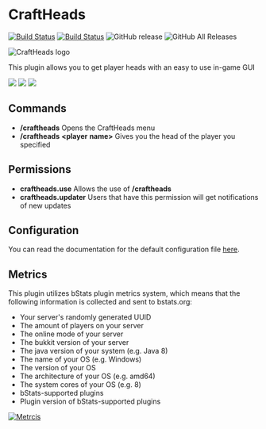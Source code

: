 CraftHeads 
==========

[![Build Status](https://travis-ci.com/ursinn/CraftHeads.svg?branch=master)](https://travis-ci.com/ursinn/CraftHeads)
[![Build Status](https://ci.filli-it.ch/job/ursinn/job/Spigot/job/CraftHeads/job/master/badge/icon)](https://ci.filli-it.ch/job/ursinn/job/Spigot/job/CraftHeads/job/master/)
![GitHub release](https://img.shields.io/github/release/ursinn/CraftHeads.svg)
![GitHub All Releases](https://img.shields.io/github/downloads/ursinn/CraftHeads/total.svg)

![CraftHeads logo](http://i.imgur.com/WqkRLhF.png)

This plugin allows you to get player heads with an easy to use in-game GUI

![](http://i.imgur.com/qaC7lmA.png)
![](http://i.imgur.com/RbqMbRu.png)
![](http://i.imgur.com/PWqekGh.png)

## **Commands**
* **/craftheads** Opens the CraftHeads menu
* **/craftheads** **<player** **name>** Gives you the head of the player you specified

## **Permissions**
* **craftheads.use** Allows the use of **/craftheads**
* **craftheads.updater** Users that have this permission will get notifications of new updates

## **Configuration**
You can read the documentation for the default configuration file [here](https://github.com/ursinn/CraftHeads/blob/master/src/main/resources/config.yml).

## **Metrics**
This plugin utilizes bStats plugin metrics system, which means that the following information is collected and sent to bstats.org:
* Your server's randomly generated UUID
* The amount of players on your server
* The online mode of your server
* The bukkit version of your server
* The java version of your system (e.g. Java 8)
* The name of your OS (e.g. Windows)
* The version of your OS
* The architecture of your OS (e.g. amd64)
* The system cores of your OS (e.g. 8)
* bStats-supported plugins
* Plugin version of bStats-supported plugins

[![Metrcis](https://bstats.org/signatures/bukkit/CraftHeads.svg)](https://bstats.org/plugin/bukkit/CraftHeads)
